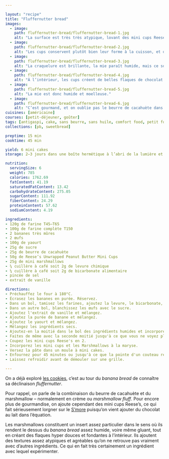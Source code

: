 ```yaml
---

layout: "recipe"
title: "Fluffernutter bread"
images:
  - image:
    path: fluffernutter-bread/fluffernutter-bread-1.jpg
    alt: "La surface est très très atypique, lovant des mini cups Reese’s, avec des fissures encore très humides, qu’on dirait crues."
  - image:
    path: fluffernutter-bread/fluffernutter-bread-2.jpg
    alt: "Les cups conservent plutôt bien leur forme à la cuisson, et offrent une mâche agréable."
  - image:
    path: fluffernutter-bread/fluffernutter-bread-3.jpg
    alt: "La craquelure est brillante, la mie paraît humide, mais ce sont les marshmallows qui font cet effet."
  - image:
    path: fluffernutter-bread/fluffernutter-bread-4.jpg
    alt: "À l’intérieur, les cups créent de belles flaques de chocolat. On le devine à peine, mais elles s’accompagnent de glaques de marshmallow."
  - image:
    path: fluffernutter-bread/fluffernutter-bread-5.jpg
    alt: "La mie est donc humide et moelleuse."
  - image:
    path: fluffernutter-bread/fluffernutter-bread-6.jpg
    alt: "C’est gourmand, et on oublie pas le beurre de cacahuète dans la pâte."
cuisines: [américaine]
courses: [petit-déjeuner, goûter]
tags: [antigaspi, cake, sans beurre, sans huile, comfort food, petit format]
collections: [pb, sweetbread]

preptime: 15 min
cooktime: 45 min

yield: 6 mini cakes
storage: 2–3 jours dans une boîte hermétique à l’abri de la lumière et de la chaleur. 5 jours au frigo. 2 mois au congélateur.

nutrition:
  servingSize: 6
  weight: 785
  calories: 1762.69
  fatContent: 41.19
  saturatedFatContent: 13.42
  carbohydrateContent: 275.05
  sugarContent: 111.92
  fiberContent: 24.29
  proteinContent: 57.62
  sodiumContent: 4.19

ingredients:
- 120g de farine T45–T65
- 100g de farine complète T150
- 2 bananes très mûres
- 2 œufs
- 100g de yaourt
- 25g de sucre
- 25g de beurre de cacahuète
- 50g de Reese’s Unwrapped Peanut Butter Mini Cups
- 25g de mini marshmallows
- ¼ cuillère à café soit 2g de levure chimique
- ¼ cuillère à café soit 2g de bicarbonate alimentaire
- pincée de sel
- extrait de vanille

directions:
- Préchauffez le four à 180°C.
- Écrasez les bananes en purée. Réservez.
- Dans un bol, tamisez les farines, ajoutez la levure, le bicarbonate, et le sel sans les mettre en contact.
- Dans un autre bol, blanchissez les œufs avec le sucre. 
- Ajoutez l'extrait de vanille et mélangez.
- Ajoutez la purée de banane et mélangez. 
- Ajoutez le yaourt et mélangez. 
- Mélangez les ingrédients secs. 
- Ajoutez-en la moitié dans le bol des ingrédients humides et incorporez délicatement à la maryse. 
- Faites de même avec la seconde moitié jusqu'à ce que vous ne voyez plus de grumeaux.
- Coupez les mini cups Reese's en 2.
- Incorporez les mini cups et les Marshmallows à la maryse.
- Versez la pâte dans un moule à mini cakes.
- Enfournez pour 45 minutes ou jusqu'à ce que la pointe d'un couteau ressorte avec quelques flocons de mie. 
- Laissez refroidir avant de démouler sur une grille. 

---
```


On a déjà exploré [les cookies](fluffernutter-cookie.html), c’est au tour du <i lang="en">banana bread</i> de connaître sa déclinaison <i lang="en">fluffernutter</i>. 

Pour rappel, on parle de la combinaison du beurre de cacahuète et du marshmallow – normalement en crème ou <i lang="en">marshmallow fluff</i>. Pour encore plus de gourmandise, on ajoute cependant des mini cups Reese’s, ce qui fait sérieusement lorgner sur le [S’more](smore-bread.html) puisqu’on vient ajouter du chocolat au lait dans l’équation.

Les marshmallows constituent un insert assez particulier dans le sens où ils rendent le dessus du <i lang="en">banana bread</i> assez humide, voire même gluant, tout en créant des flaques hyper douces et fondantes à l’intérieur. Ils ajoutent des textures assez atypiques et agréables qu’on ne retrouve pas vraiment avec d’autres ingrédients. Ce qui en fait très certainement un ingrédient avec lequel expérimenter.